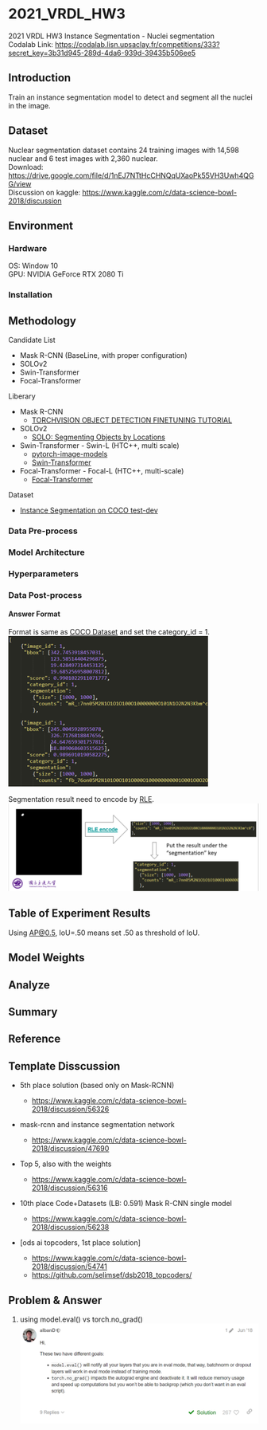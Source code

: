 # 2021_VRDL_HW3

2021 VRDL HW3 Instance Segmentation - Nuclei segmentation  
Codalab Link: <https://codalab.lisn.upsaclay.fr/competitions/333?secret_key=3b31d945-289d-4da6-939d-39435b506ee5>

## Introduction

Train an instance segmentation model to detect and segment all the nuclei in the image.

## Dataset

Nuclear segmentation dataset contains 24 training images with 14,598 nuclear and 6 test images with 2,360 nuclear.  
Download: <https://drive.google.com/file/d/1nEJ7NTtHcCHNQqUXaoPk55VH3Uwh4QGG/view>  
Discussion on kaggle: <https://www.kaggle.com/c/data-science-bowl-2018/discussion>

## Environment

### Hardware

OS: Window 10  
GPU: NVIDIA GeForce RTX 2080 Ti

### Installation

## Methodology

Candidate List

- Mask R-CNN (BaseLine, with proper configuration)
- SOLOv2
- Swin-Transformer
- Focal-Transformer

Liberary

- Mask R-CNN
  - [TORCHVISION OBJECT DETECTION FINETUNING TUTORIAL](https://pytorch.org/tutorials/intermediate/torchvision_tutorial.html#defining-your-model)
- SOLOv2
  - [SOLO: Segmenting Objects by Locations](https://github.com/WXinlong/SOLO)
- Swin-Transformer - Swin-L (HTC++, multi scale)
  - [pytorch-image-models](https://github.com/rwightman/pytorch-image-models)
  - [Swin-Transformer](https://github.com/microsoft/Swin-Transformer)
- Focal-Transformer - Focal-L (HTC++, multi-scale)
  - [Focal-Transformer](https://github.com/microsoft/Focal-Transformer)

Dataset

- [Instance Segmentation on COCO test-dev](https://paperswithcode.com/sota/instance-segmentation-on-coco?p=deep-occlusion-aware-instance-segmentation)

### Data Pre-process

### Model Architecture

### Hyperparameters

### Data Post-process

#### Answer Format

Format is same as [COCO Dataset](https://cocodataset.org/#format-results) and set the category_id = 1.  
![answer format](readme_img/answer_format.png)

Segmentation result need to encode by [RLE](https://github.com/cocodataset/cocoapi/blob/master/PythonAPI/pycocotools/mask.py#L80).  
![mask encoded by RLE flow](readme_img/mask_encoded_by_RLE.png)

## Table of Experiment Results

Using AP@0.5, IoU=.50 means set .50 as threshold of IoU.

## Model Weights

## Analyze

## Summary

## Reference

## Template Disscussion

- 5th place solution (based only on Mask-RCNN)
  - <https://www.kaggle.com/c/data-science-bowl-2018/discussion/56326>

- mask-rcnn and instance segmentation network
  - <https://www.kaggle.com/c/data-science-bowl-2018/discussion/47690>

- Top 5, also with the weights
  - <https://www.kaggle.com/c/data-science-bowl-2018/discussion/56316>

- 10th place Code+Datasets (LB: 0.591) Mask R-CNN single model
  - <https://www.kaggle.com/c/data-science-bowl-2018/discussion/56238>

- [ods ai topcoders, 1st place solution]
  - <https://www.kaggle.com/c/data-science-bowl-2018/discussion/54741>
  - <https://github.com/selimsef/dsb2018_topcoders/>

## Problem & Answer

1. using model.eval() vs torch.no_grad()  
   ![model.eval() vs torch.no_grad()](readme_img/eval%20vs%20no_grad.png)
